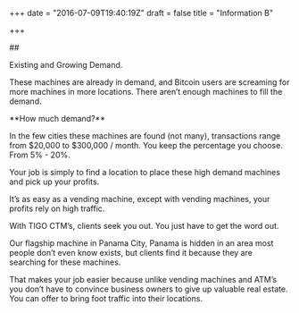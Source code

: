 +++
date = "2016-07-09T19:40:19Z"
draft = false
title = "Information B"

+++
<div class="u-row">
  <div class="u-column u-column--hd3 u-column--md12">
    <div class="Information-info"></div>
  </div>
  <div class="u-column u-column--hd9 u-column--md12">
    <div class="Information-info">
##       <p>Existing and Growing Demand.</p>
<p>These machines are already in demand, and Bitcoin users are screaming for more machines in more locations. There aren’t enough machines to fill the demand.
<p>**How much demand?**</p>
<p>In the few cities these machines are found (not many), transactions range from $20,000 to $300,000 / month. You keep the percentage you choose. From 5% - 20%.</p>
<p>Your job is simply to find a location to place these high demand machines and pick up your profits.</p>
<p>It’s as easy as a vending machine, except with vending machines, your profits rely on high traffic.</p>
<p>With TIGO CTM’s, clients seek you out. You just have to get the word out.</p>
<p>Our flagship machine in Panama City, Panama is hidden in an area most people don’t even know exists, but clients find it because they are searching for these machines.</p>
<p>That makes your job easier because unlike vending machines and ATM’s you don’t have to convince business owners to give up valuable real estate. You can offer to bring foot traffic into their locations.</p>
    </div>
  </div>
</div>
